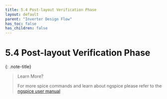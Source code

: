 ```yaml
---
title: 5.4 Post-layout Verification Phase
layout: default
parent: "Inverter Design Flow"
has_toc: false
has_children: false
---
```


# 5.4 Post-layout Verification Phase



{: .note-title}
> Learn More?
>
> For more spice commands and learn about ngspice please refer to the [ngspice user manual](https://ngspice.sourceforge.io/docs/ngspice-manual.pdf)